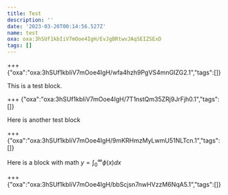 ```yaml
---
title: Test
description: ''
date: '2023-03-20T00:14:56.527Z'
name: test
oxa: oxa:3hSUf1kbIiV7mOoe4IgH/EvJgBRtwvJAqSEIZSExD
tags: []
---
```


+++ {"oxa":"oxa:3hSUf1kbIiV7mOoe4IgH/wfa4hzh9PgVS4mnGIZG2.1","tags":[]}

This is a test block.

+++ {"oxa":"oxa:3hSUf1kbIiV7mOoe4IgH/7T1nstQm35ZRj9JrFjh0.1","tags":[]}

Here is another test block

+++ {"oxa":"oxa:3hSUf1kbIiV7mOoe4IgH/9mKRHmzMyLwmU51NLTcn.1","tags":[]}

Here is a block with math $y =\int_0^\infty \phi(x)dx$

+++ {"oxa":"oxa:3hSUf1kbIiV7mOoe4IgH/bbScjsn7nwHVzzM6NqA5.1","tags":[]}



